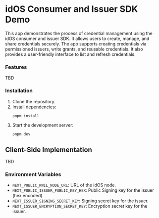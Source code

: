 # idOS Consumer and Issuer SDK Demo

This app demonstrates the process of credential management using the idOS consumer and issuer SDK. It allows users to create, manage, and share credentials securely. The app supports creating credentials via permissioned issuers, write grants, and reusable credentials. It also provides a user-friendly interface to list and refresh credentials.

### Features

TBD

### Installation

1. Clone the repository.
2. Install dependencies:
   ```bash
   pnpm install
   ```
3. Start the development server:
   ```bash
   pnpm dev
   ```

## Client-Side Implementation

TBD

### Environment Variables

- `NEXT_PUBLIC_KWIL_NODE_URL`: URL of the idOS node.
- `NEXT_PUBLIC_ISSUER_PUBLIC_KEY_HEX`: Public Signing key for the issuer (hex encoded).
- `NEXT_ISSUER_SIGNING_SECRET_KEY`: Signing secret key for the issuer.
- `NEXT_ISSUER_ENCRYPTION_SECRET_KEY`: Encryption secret key for the issuer.
